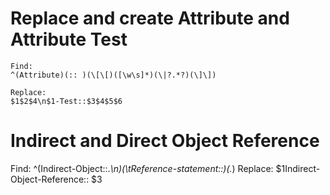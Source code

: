 # Replace and create Attribute and Attribute Test
```
Find:
^(Attribute)(:: )(\[\[)([\w\s]*)(\|?.*?)(\]\])

Replace:
$1$2$4\n$1-Test::$3$4$5$6
```

# Indirect and Direct Object Reference

Find:
^(Indirect-Object::.*\n)(\tReference-statement::)(.*)
Replace:
$1Indirect-Object-Reference:: $3